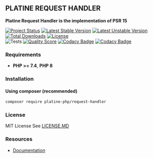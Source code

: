 ## PLATINE REQUEST HANDLER
**Platine Request Handler is the implementation of PSR 15**

[![Project Status](http://opensource.box.com/badges/active.svg)](http://opensource.box.com/badges)
[![Latest Stable Version](https://poser.pugx.org/platine-php/request-handler/v)](https://packagist.org/packages/platine-php/request-handler)
[![Latest Unstable Version](https://poser.pugx.org/platine-php/request-handler/v/unstable)](https://packagist.org/packages/platine-php/request-handler)
[![Total Downloads](https://poser.pugx.org/platine-php/request-handler/downloads)](https://packagist.org/packages/platine-php/request-handler)
[![License](https://poser.pugx.org/platine-php/request-handler/license)](https://packagist.org/packages/platine-php/request-handler)  
![Tests](https://github.com/platine-php/request-handler/actions/workflows/ci.yml/badge.svg)
[![Quality Score](https://img.shields.io/scrutinizer/g/platine-php/request-handler.svg?style=flat-square)](https://scrutinizer-ci.com/g/platine-php/request-handler)
[![Codacy Badge](https://app.codacy.com/project/badge/Grade/1e764f1b86f9434d92136c5b8711fd21)](https://app.codacy.com/gh/platine-php/request-handler/dashboard?utm_source=gh&utm_medium=referral&utm_content=&utm_campaign=Badge_grade)
[![Codacy Badge](https://app.codacy.com/project/badge/Coverage/1e764f1b86f9434d92136c5b8711fd21)](https://app.codacy.com/gh/platine-php/request-handler/dashboard?utm_source=gh&utm_medium=referral&utm_content=&utm_campaign=Badge_coverage)

### Requirements 
- **PHP >= 7.4**, **PHP 8** 

### Installation
#### Using composer (recommended)
```bash
composer require platine-php/request-handler
```

### License
MIT License See [LICENSE.MD](LICENSE.MD)

### Resources
- [Documentation](https://docs.platine-php.com/packages/request-handler)
